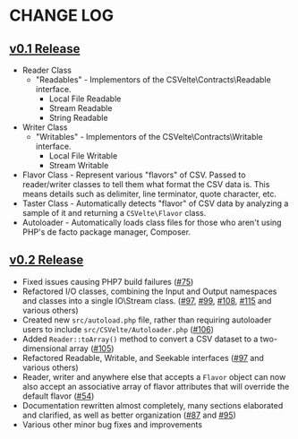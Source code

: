 # CHANGE LOG

## [v0.1 Release](https://github.com/nozavroni/csvelte/milestone/1?closed=1)

 * Reader Class
     * "Readables" - Implementors of the CSVelte\Contracts\Readable interface.
         * Local File Readable
         * Stream Readable
         * String Readable
 * Writer Class
    * "Writables" - Implementors of the CSVelte\Contracts\Writable interface.
         * Local File Writable
         * Stream Writable
 * Flavor Class - Represent various "flavors" of CSV. Passed to reader/writer
       classes to tell them what format the CSV data is. This means details such
       as delimiter, line terminator, quote character, etc.
 * Taster Class - Automatically detects "flavor" of CSV data by analyzing a
       sample of it and returning a ``CSVelte\Flavor`` class.
 * Autoloader - Automatically loads class files for those who aren't using PHP's
       de facto package manager, Composer.

## [v0.2 Release](https://github.com/nozavroni/csvelte/milestone/4?closed=1)

 * Fixed issues causing PHP7 build failures ([#75](https://github.com/nozavroni/csvelte/issues/75))
 * Refactored I/O classes, combining the Input and Output namespaces and classes into a single IO\Stream class.  ([#97](https://github.com/nozavroni/csvelte/issues/97), [#99](https://github.com/nozavroni/csvelte/issues/99), [#108](https://github.com/nozavroni/csvelte/issues/108), [#115](https://github.com/nozavroni/csvelte/issues/115) and various others)
 * Created new ``src/autoload.php`` file, rather than requiring autoloader users to include `src/CSVelte/Autoloader.php` ([#106](https://github.com/nozavroni/csvelte/issues/106))
 * Added ``Reader::toArray()`` method to convert a CSV dataset to a two-dimensional array ([#105](https://github.com/nozavroni/csvelte/issues/105))
 * Refactored Readable, Writable, and Seekable interfaces ([#97](https://github.com/nozavroni/csvelte/issues/97) and various others)
 * Reader, writer and anywhere else that accepts a ``Flavor`` object can now also accept an associative array of flavor attributes that will override the default flavor ([#54](https://github.com/nozavroni/csvelte/issues/54))
 * Documentation rewritten almost completely, many sections elaborated and clarified, as well as better organization ([#87](https://github.com/nozavroni/csvelte/issues/87) and [#95](https://github.com/nozavroni/csvelte/issues/95))
 * Various other minor bug fixes and improvements

